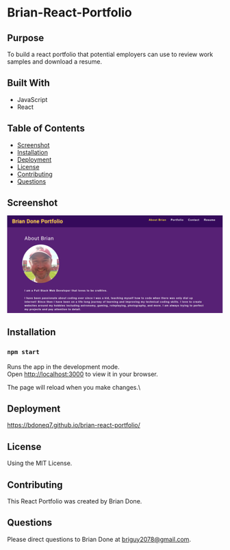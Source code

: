 # Brian-React-Portfolio

## Purpose 
To build a react portfolio that potential employers can use to review work samples and download a resume.

## Built With
* JavaScript
* React

## Table of Contents
* [Screenshot](#screenshot)
* [Installation](#installation)
* [Deployment](#deployment)
* [License](#license)
* [Contributing](#contributing)
* [Questions](#questions)

## Screenshot
![Alt Brian Done React Portfolio Screenshot](https://github.com/bdoneq7/brian-react-portfolio/blob/main/assets/images/screenshot.PNG?raw=true "Brian Done React Portfolio Screenshot")

## Installation 
### `npm start`

Runs the app in the development mode.\
Open [http://localhost:3000](http://localhost:3000) to view it in your browser.

The page will reload when you make changes.\


## Deployment 

https://bdoneq7.github.io/brian-react-portfolio/

## License 
Using the MIT License.

## Contributing 
This React Portfolio was created by Brian Done. 

## Questions
Please direct questions to Brian Done at briguy2078@gmail.com. 

